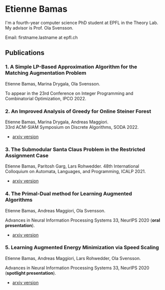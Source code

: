 # Etienne Bamas

I'm a fourth-year computer science PhD student at EPFL in the Theory Lab. My advisor is Prof. Ola Svensson.

Email: firstname.lastname at epfl.ch


## Publications

### 1. A Simple LP-Based Approximation Algorithm for the Matching Augmentation Problem
Etienne Bamas, Marina Drygala, Ola Svensson.

To appear in the 23rd Conference on Integer Programming and Combinatorial Optimization, IPCO 2022.

### 2. An Improved Analysis of Greedy for Online Steiner Forest
Etienne Bamas, Marina Drygala, Andreas Maggiori.  
33rd ACM-SIAM Symposium on Discrete Algorithms, SODA 2022.
* [arxiv version](https://arxiv.org/pdf/2111.10086.pdf)

### 3. The Submodular Santa Claus Problem in the Restricted Assignment Case
Etienne Bamas, Paritosh Garg, Lars Rohwedder. 
48th International Colloquium on Automata, Languages, and Programming, ICALP 2021.
* [arxiv version](https://arxiv.org/pdf/2011.06939.pdf)

### 4. The Primal-Dual method for Learning Augmented Algorithms
Etienne Bamas, Andreas Maggiori, Ola Svensson.

Advances in Neural Information Processing Systems 33, NeurIPS 2020 (**oral presentation**).
* [arxiv version](https://arxiv.org/pdf/2010.11632.pdf)

### 5. Learning Augmented Energy Minimization via Speed Scaling
Etienne Bamas, Andreas Maggiori, Lars Rohwedder, Ola Svensson.

Advances in Neural Information Processing Systems 33, NeurIPS 2020 (**spotlight presentation**).
* [arxiv version](https://arxiv.org/pdf/2010.11629.pdf)
